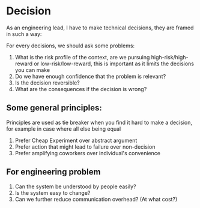 # Decision 

As an engineering lead, I have to make technical decisions, they are framed in such a way:

For every decisions, we should ask some problems:

1. What is the risk profile of the context, are we pursuing high-risk/high-reward or low-risk/low-reward, this is important as it limits the decisions you can make
2. Do we have enough confidence that the problem is relevant?
3. Is the decision reversible?
4. What are the consequences if the decision is wrong?

## Some general principles:

Principles are used as tie breaker when you find it hard to make a decision, for example in case where all else being equal

1. Prefer Cheap Experiment over abstract argument
1. Prefer action that might lead to failure over non-decision 
1. Prefer amplifying coworkers over individual's convenience

## For engineering problem

1. Can the system be understood by people easily?
2. Is the system easy to change?
3. Can we further reduce communication overhead? (At what cost?)
